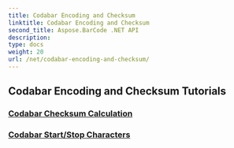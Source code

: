 ```yaml
---
title: Codabar Encoding and Checksum
linktitle: Codabar Encoding and Checksum
second_title: Aspose.BarCode .NET API
description: 
type: docs
weight: 20
url: /net/codabar-encoding-and-checksum/
---
```


## Codabar Encoding and Checksum Tutorials
### [Codabar Checksum Calculation](./codabar-checksum-calculation/)
### [Codabar Start/Stop Characters](./codabar-start-stop-characters/)